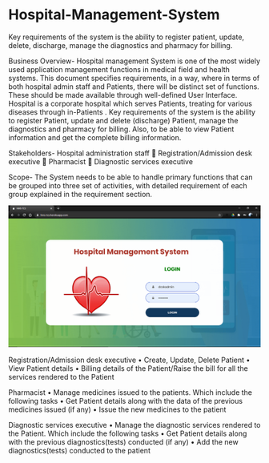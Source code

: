 # Hospital-Management-System

Key requirements of the system is the ability to register patient, update, delete, discharge, manage the diagnostics and pharmacy for billing.

Business Overview-
  Hospital management System is one of the most widely used application management functions in
  medical field and health systems. This document specifies requirements, in a way, where in terms of
  both hospital admin staff and Patients, there will be distinct set of functions. These should be made
  available through well-defined User Interface.
  <ABC> Hospital is a corporate hospital which serves Patients, treating for various diseases
  through in-Patients . Key requirements of the system is the ability to register Patient, update and delete
  (discharge) Patient, manage the diagnostics and pharmacy for billing. Also, to be able to view Patient
  information and get the complete billing information.
  
Stakeholders-
  Hospital administration staff
     Registration/Admission desk executive
     Pharmacist
     Diagnostic services executive
  
Scope-
  The System needs to be able to handle primary functions that can be grouped into three set
  of activities, with detailed requirement of each group explained in the requirement section.

  ![Alt text](/Screenshots/Home-min.png?raw=true "Home Page")
  
  Registration/Admission desk executive
    • Create, Update, Delete Patient
    • View Patient details
    • Billing details of the Patient/Raise the bill for all the services rendered to the Patient
  
   Pharmacist
    • Manage medicines issued to the patients. Which include the following tasks
    • Get Patient details along with the data of the previous medicines issued (if any)
    • Issue the new medicines to the patient
   
  Diagnostic services executive
    • Manage the diagnostic services rendered to the Patient. Which include the following
    tasks
    • Get Patient details along with the previous diagnostics(tests) conducted (if any)
    • Add the new diagnostics(tests) conducted to the patient
